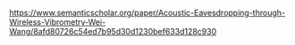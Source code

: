 https://www.semanticscholar.org/paper/Acoustic-Eavesdropping-through-Wireless-Vibrometry-Wei-Wang/8afd80726c54ed7b95d30d1230bef633d128c930